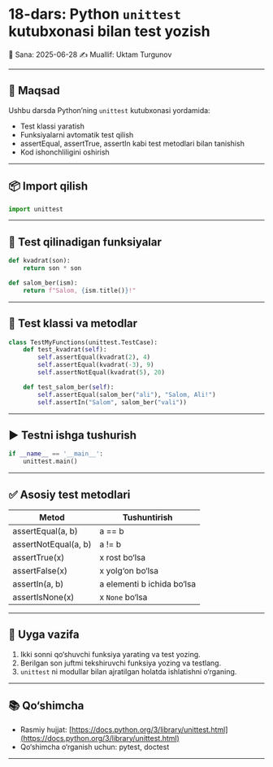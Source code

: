 # 18-dars: Python `unittest` kutubxonasi bilan test yozish

📅 Sana: 2025-06-28
✍️ Muallif: Uktam Turgunov

---

## 🎯 Maqsad

Ushbu darsda Python’ning `unittest` kutubxonasi yordamida:

* Test klassi yaratish
* Funksiyalarni avtomatik test qilish
* assertEqual, assertTrue, assertIn kabi test metodlari bilan tanishish
* Kod ishonchliligini oshirish

---

## 📦 Import qilish

```python
import unittest
```

---

## 🧪 Test qilinadigan funksiyalar

```python
def kvadrat(son):
    return son * son

def salom_ber(ism):
    return f"Salom, {ism.title()}!"
```

---

## 🧰 Test klassi va metodlar

```python
class TestMyFunctions(unittest.TestCase):
    def test_kvadrat(self):
        self.assertEqual(kvadrat(2), 4)
        self.assertEqual(kvadrat(-3), 9)
        self.assertNotEqual(kvadrat(5), 20)

    def test_salom_ber(self):
        self.assertEqual(salom_ber("ali"), "Salom, Ali!")
        self.assertIn("Salom", salom_ber("vali"))
```

---

## ▶️ Testni ishga tushurish

```python
if __name__ == '__main__':
    unittest.main()
```

---

## ✅ Asosiy test metodlari

| Metod                | Tushuntirish               |
| -------------------- | -------------------------- |
| assertEqual(a, b)    | a == b                     |
| assertNotEqual(a, b) | a != b                     |
| assertTrue(x)        | x rost bo‘lsa              |
| assertFalse(x)       | x yolg‘on bo‘lsa           |
| assertIn(a, b)       | a elementi b ichida bo‘lsa |
| assertIsNone(x)      | x `None` bo‘lsa            |

---

## 📝 Uyga vazifa

1. Ikki sonni qo‘shuvchi funksiya yarating va test yozing.
2. Berilgan son juftmi tekshiruvchi funksiya yozing va testlang.
3. `unittest` ni modullar bilan ajratilgan holatda ishlatishni o‘rganing.

---

## 📚 Qo‘shimcha

* Rasmiy hujjat: [https://docs.python.org/3/library/unittest.html](https://docs.python.org/3/library/unittest.html)
* Qo‘shimcha o‘rganish uchun: pytest, doctest

---
